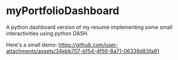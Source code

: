 # myPortfolioDashboard

A  python dashboard version of my resume implementing some small interactivities using python DASH.

Here's a small demo:
https://github.com/user-attachments/assets/34ebb707-bf54-4f56-8a71-06339d83fa91

